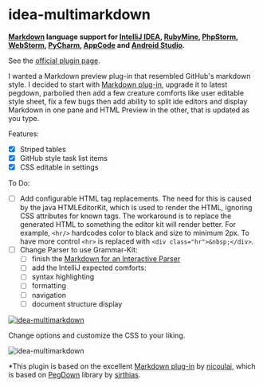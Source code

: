 idea-multimarkdown
==================

**[Markdown](http://daringfireball.net/projects/markdown) language support for [IntelliJ IDEA](http://www.jetbrains.com/idea), [RubyMine](http://www.jetbrains.com/ruby), [PhpStorm](http://www.jetbrains.com/phpstorm), [WebStorm](http://www.jetbrains.com/webstorm), [PyCharm](http://www.jetbrains.com/pycharm), [AppCode](http://www.jetbrains.com/objc) and [Android Studio](http://developer.android.com/sdk/installing/studio.html).**

See the [official plugin page](http://plugins.intellij.net/plugin?id=7896).

I wanted a Markdown preview plug-in that resembled GitHub's markdown style. I decided to start with [Markdown plug-in](https://github.com/nicoulaj/idea-markdown), upgrade it to latest pegdown, parboiled
then add a few creature comforts like user editable style sheet, fix a few bugs then add ability to split ide editors and display Markdown in one pane and HTML Preview in the other, that is updated as you type.

Features:

- [x] Striped tables
- [x] GitHub style task list items
- [x] CSS editable in settings

To Do:

- [ ] Add configurable HTML tag replacements. The need for this is caused by the java HTMLEditorKit, which is used to render the HTML,
     ignoring CSS attributes for known tags. The workaround is to replace the generated HTML to something the editor kit will render better.
     For example, `<hr/>` hardcodes color to black and size to minimum 2px. To have more control `<hr>` is replaced with `<div class="hr">&nbsp;</div>`.
- [ ] Change Parser to use Grammar-Kit:
    - [ ] finish the [Markdown for an Interactive Parser](https://github.com/vsch/idea-multimarkdown/blob/master/SPEC.md)
    - [ ] add the IntelliJ expected comforts:
    - [ ] syntax highlighting
    - [ ] formatting
    - [ ] navigation
    - [ ] document structure display

[![idea-multimarkdown](https://raw.githubusercontent.com/vsch/idea-multimarkdown/master/assets/images/ScreenShot_preview.png)](http://plugins.intellij.net/plugin?id=7896)

Change options and customize the CSS to your liking.

![idea-multimarkdown](https://raw.githubusercontent.com/vsch/idea-multimarkdown/master/assets/images/ScreenShot_settings.png)

*This plugin is based on the excellent [Markdown plug-in](https://github.com/nicoulaj/idea-markdown) by [nicoulaj](https://github.com/nicoulaj), 
which is based on [PegDown](http://pegdown.org) library by [sirthias](https://github.com/sirthias). 
